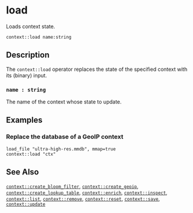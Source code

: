 # load

Loads context state.

```tql
context::load name:string
```

## Description

The `context::load` operator replaces the state of the specified context with
its (binary) input.

### `name : string`

The name of the context whose state to update.

## Examples

### Replace the database of a GeoIP context

```tql
load_file "ultra-high-res.mmdb", mmap=true
context::load "ctx"
```
## See Also

[`context::create_bloom_filter`](create_bloom_filter.md),
[`context::create_geoip`](create_geoip.md),
[`context::create_lookup_table`](create_lookup_table.md),
[`context::enrich`](enrich.md),
[`context::inspect`](inspect.md),
[`context::list`](list.md),
[`context::remove`](remove.md),
[`context::reset`](reset.md),
[`context::save`](save.md),
[`context::update`](update.md)
